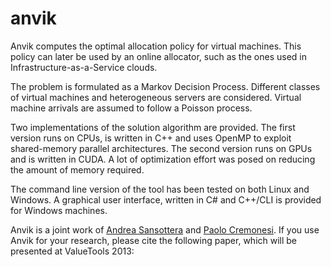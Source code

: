 anvik
=====

Anvik computes the optimal allocation policy for virtual machines.
This policy can later be used by an online allocator, such as the ones used in Infrastructure-as-a-Service clouds.

The problem is formulated as a Markov Decision Process.
Different classes of virtual machines and heterogeneous servers are considered.
Virtual machine arrivals are assumed to follow a Poisson process.

Two implementations of the solution algorithm are provided.
The first version runs on CPUs, is written in C++ and uses OpenMP to exploit shared-memory parallel architectures.
The second version runs on GPUs and is written in CUDA. 
A lot of optimization effort was posed on reducing the amount of memory required.

The command line version of the tool has been tested on both Linux and Windows.
A graphical user interface, written in C# and C++/CLI is provided for Windows machines.

Anvik is a joint work of <a href="http://home.deib.polimi.it/sansottera/">Andrea Sansottera</a> and <a href="http://home.deib.polimi.it/cremones/">Paolo Cremonesi</a>.
If you use Anvik for your research, please cite the following paper, which will be presented at ValueTools 2013:
